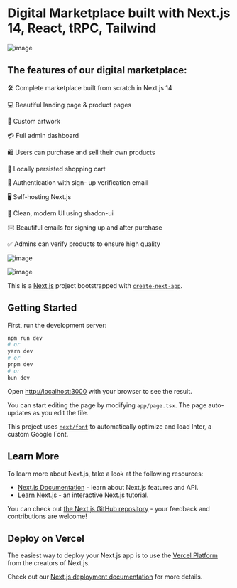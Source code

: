 # Digital Marketplace built with Next.js 14, React, tRPC, Tailwind

![image](https://github.com/DmitryVelichko/digital-marketplace-next-14/assets/42185328/e1f43a7f-985a-4e54-b8cc-8867d714384c)


## The features of our digital marketplace:

🛠️ Complete marketplace built from scratch in Next.js 14

💻 Beautiful landing page & product pages

🎨 Custom artwork

💳 Full admin dashboard

🛍️ Users can purchase and sell their own products

🛒 Locally persisted shopping cart

🔑 Authentication with sign- up verification email

🖥️ Self-hosting Next.js

🌟 Clean, modern UI using shadcn-ui

✉️ Beautiful emails for signing up and after purchase

✅ Admins can verify products to ensure high quality


![image](https://github.com/DmitryVelichko/digital-marketplace-next-14/assets/42185328/a9294b87-f9d7-4d22-abb2-3540ea041cf2)

![image](https://github.com/DmitryVelichko/digital-marketplace-next-14/assets/42185328/219b3033-14c9-4799-81a4-100f7537437b)



This is a [Next.js](https://nextjs.org/) project bootstrapped with [`create-next-app`](https://github.com/vercel/next.js/tree/canary/packages/create-next-app).

## Getting Started

First, run the development server:

```bash
npm run dev
# or
yarn dev
# or
pnpm dev
# or
bun dev
```

Open [http://localhost:3000](http://localhost:3000) with your browser to see the result.

You can start editing the page by modifying `app/page.tsx`. The page auto-updates as you edit the file.

This project uses [`next/font`](https://nextjs.org/docs/basic-features/font-optimization) to automatically optimize and load Inter, a custom Google Font.

## Learn More

To learn more about Next.js, take a look at the following resources:

- [Next.js Documentation](https://nextjs.org/docs) - learn about Next.js features and API.
- [Learn Next.js](https://nextjs.org/learn) - an interactive Next.js tutorial.

You can check out [the Next.js GitHub repository](https://github.com/vercel/next.js/) - your feedback and contributions are welcome!

## Deploy on Vercel

The easiest way to deploy your Next.js app is to use the [Vercel Platform](https://vercel.com/new?utm_medium=default-template&filter=next.js&utm_source=create-next-app&utm_campaign=create-next-app-readme) from the creators of Next.js.

Check out our [Next.js deployment documentation](https://nextjs.org/docs/deployment) for more details.
